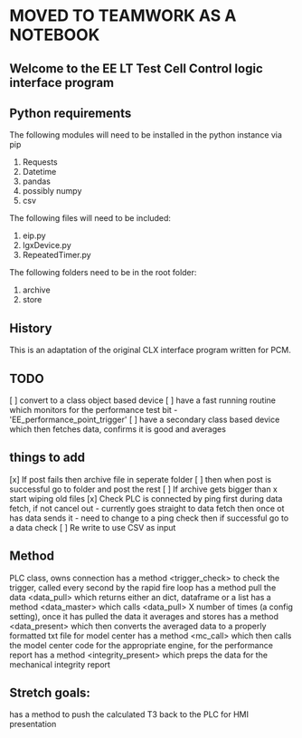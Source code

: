 # MOVED TO TEAMWORK AS A NOTEBOOK

## Welcome to the EE LT Test Cell Control logic interface program

## Python requirements

The following modules will need to be installed in the python instance via pip

1. Requests
2. Datetime
3. pandas
4. possibly numpy
5. csv

The following files will need to be included:

1. eip.py
2. lgxDevice.py
3. RepeatedTimer.py

The following folders need to be in the root folder:

1. archive
2. store

## History

This is an adaptation of the original CLX interface program written for PCM.

## TODO

[ ] convert to a class object based device
[ ] have a fast running routine which monitors for the performance test bit - 'EE_performance_point_trigger'
[ ] have a secondary class based device which then fetches data, confirms it is good and averages

## things to add

[x] If post fails then archive file in seperate folder
[ ] then when post is successful go to folder and post the rest
[ ] If archive gets bigger than x start wiping old files
[x] Check PLC is connected by ping first during data fetch, if not cancel out
    - currently goes straight to data fetch then once ot has data sends it
    - need to change to a ping check then if successful go to a data check
[ ] Re write to use CSV as input

## Method

PLC class, owns connection
has a method <trigger_check> to check the trigger, called every second by the rapid fire loop
has a method pull the data <data_pull> which returns either an dict, dataframe or a list
has a method <data_master> which calls <data_pull> X number of times (a config setting), once it has pulled the data it averages and stores
has a method <data_present> which then converts the averaged data to a properly formatted txt file for model center
has a method <mc_call> which then calls the model center code for the appropriate engine, for the performance report
has a method <integrity_present> which preps the data for the mechanical integrity report


## Stretch goals:
has a method to push the calculated T3 back to the PLC for HMI presentation

